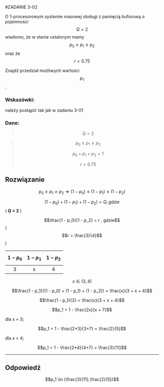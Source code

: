 #ZADANIE 3-02

O 1-procesorowym systemie masowej obsługi z pamięcią buforową o pojemności $$Q = 2$$ 
wiadomo, że w stanie ustalonym mamy $$p_0 \ge p_1 \ge p_2$$ oraz że $$r = 0.75$$

Znajdź przedział możliwych wartości $$p_1$$.

### Wskazówki:

należy postąpić tak jak w zadaniu 3-01

### Dane:

> $$Q = 2$$

> $$p_0 \ge p_1 \ge p_2$$ 

> $$p_0 + p_1 + p_2 = 1$$

> $$r = 0.75$$

## Rozwiązanie
$$p_0 \ge p_1 \ge p_2 \Rightarrow (1 - p_0) \le ( 1 - p_1) \le ( 1 - p_2 )$$

$$(1 - p_{0} ) + ( 1 - p_{1} ) + ( 1 - p_{2} ) = Q  , gdzie$$ ( **Q = 2** )

$$\frac{1 - p_0}{1 - p_2} = r , gdzie$$ ( $$r = \frac{3}{4}$$ )

|$$1 - p_0$$|$$1 - p_1$$|$$1 - p_2$$|
|:---------:|:---------:|:---------:|
|     3     |     x     |    4      |

$$x \in (3,4)$$

$$\frac{1 - p_1}{(1 - p_0) + (1 - p_1) + (1 - p_2)} = \frac{x}{3 + x + 4}$$

$$\frac{1 - p_1}{2} = \frac{x}{3 + x + 4}$$

$$p_1 = 1 - \frac{2x}{x + 7}$$

dla x = 3;

$$p_1 = 1 - \frac{2*3}{3+7} = \frac{2}{5}$$

dla x = 4;

$$p_1 = 1 - \frac{2*4}{4+7} = \frac{3}{11}$$

----
## Odpowiedź

$$p_1 \in (\frac{3}{11},\frac{2}{5})$$
